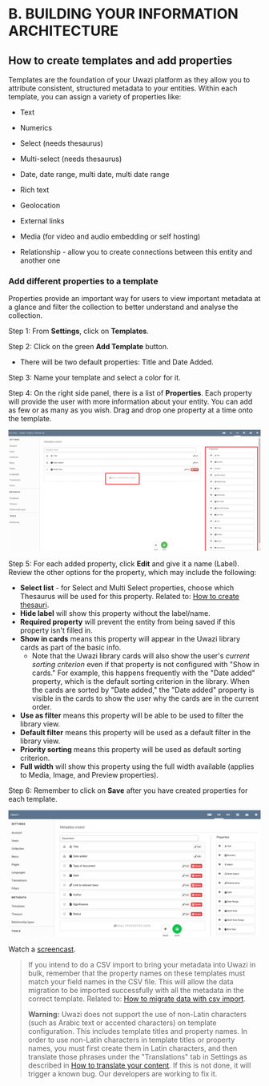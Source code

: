 # B. BUILDING YOUR INFORMATION ARCHITECTURE

## How to create templates and add properties

Templates are the foundation of your Uwazi platform as they allow you to attribute consistent, structured metadata to your entities. Within each template, you can assign a variety of properties like:

- Text

- Numerics

- Select (needs thesaurus)

- Multi-select (needs thesaurus)

- Date, date range, multi date, multi date range

- Rich text

- Geolocation

- External links

- Media (for video and audio embedding or self hosting)

- Relationship - allow you to create connections between this entity and another one

### Add different properties to a template

Properties provide an important way for users to view important metadata at a glance and filter the collection to better understand and analyse the collection.

Step 1: From **Settings**, click on **Templates**.

Step 2: Click on the green **Add Template** button.

- There will be two default properties: Title and Date Added.

Step 3: Name your template and select a color for it.

Step 4: On the right side panel, there is a list of **Properties**. Each property will provide the user with more information about your entity. You can add as few or as many as you wish. Drag and drop one property at a time onto the template.

![](images/image_16.png)

Step 5: For each added property, click **Edit** and give it a name (Label). Review the other options for the property, which may include the following:

- **Select list** - for Select and Multi Select properties, choose which Thesaurus will be used for this property. Related to: [How to create thesauri](https://uwazi.readthedocs.io/en/initial-setup/admin-docs/how-to-create-thesauri.html).
- **Hide label** will show this property without the label/name.
- **Required property** will prevent the entity from being saved if this property isn't filled in.
- **Show in cards** means this property will appear in the Uwazi library cards as part of the basic info.
  - Note that the Uwazi library cards will also show the user's _current sorting criterion_ even if that property is not configured with "Show in cards." For example, this happens frequently with the "Date added" property, which is the default sorting criterion in the library. When the cards are sorted by "Date added," the "Date added" property is visible in the cards to show the user why the cards are in the current order.
- **Use as filter** means this property will be able to be used to filter the library view.
- **Default filter** means this property will be used as a default filter in the library view.
- **Priority sorting** means this property will be used as default sorting criterion.
- **Full width** will show this property using the full width available (applies to Media, Image, and Preview properties).

Step 6: Remember to click on **Save** after you have created properties for each template.

![](images/image_17.png)

Watch a [screencast](https://drive.google.com/open?id=1pqcKphveaHFJqrrBPT53b2jE5lo75BMf).

> If you intend to do a CSV import to bring your metadata into Uwazi in bulk, remember that the property names on these templates must match your field names in the CSV file. This will allow the data migration to be imported successfully with all the metadata in the correct template. Related to: [How to migrate data with csv import](https://uwazi.readthedocs.io/en/initial-setup/admin-docs/how-to-upload-and-publish-documents.html#import-your-documents-through-csv-import-data-migration).
> 
> **Warning:** Uwazi does not support the use of non-Latin characters (such as Arabic text or accented characters) on template configuration. This includes template titles and property names. In order to use non-Latin characters in template titles or property names, you must first create them in Latin characters, and then translate those phrases under the "Translations" tab in Settings as described in [How to translate your content](https://uwazi.readthedocs.io/en/initial-setup/admin-docs/how-to-translate-your-content.html). If this is not done, it will trigger a known bug. Our developers are working to fix it.
